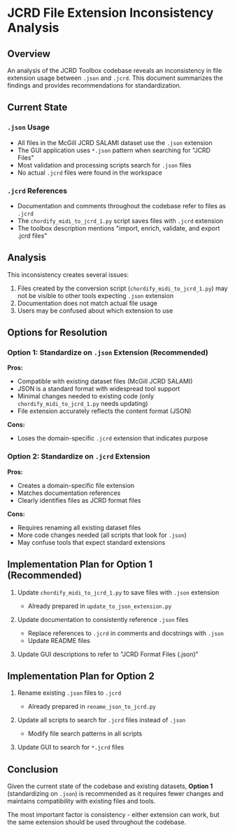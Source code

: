 # JCRD File Extension Inconsistency Analysis

## Overview

An analysis of the JCRD Toolbox codebase reveals an inconsistency in file extension usage between `.json` and `.jcrd`. This document summarizes the findings and provides recommendations for standardization.

## Current State

### `.json` Usage

- All files in the McGill JCRD SALAMI dataset use the `.json` extension
- The GUI application uses `*.json` pattern when searching for "JCRD Files"
- Most validation and processing scripts search for `.json` files
- No actual `.jcrd` files were found in the workspace

### `.jcrd` References

- Documentation and comments throughout the codebase refer to files as `.jcrd`
- The `chordify_midi_to_jcrd_1.py` script saves files with `.jcrd` extension
- The toolbox description mentions "import, enrich, validate, and export .jcrd files"

## Analysis

This inconsistency creates several issues:

1. Files created by the conversion script (`chordify_midi_to_jcrd_1.py`) may not be visible to other tools expecting `.json` extension
2. Documentation does not match actual file usage
3. Users may be confused about which extension to use

## Options for Resolution

### Option 1: Standardize on `.json` Extension (Recommended)

**Pros:**
- Compatible with existing dataset files (McGill JCRD SALAMI)
- JSON is a standard format with widespread tool support
- Minimal changes needed to existing code (only `chordify_midi_to_jcrd_1.py` needs updating)
- File extension accurately reflects the content format (JSON)

**Cons:**
- Loses the domain-specific `.jcrd` extension that indicates purpose

### Option 2: Standardize on `.jcrd` Extension

**Pros:**
- Creates a domain-specific file extension
- Matches documentation references
- Clearly identifies files as JCRD format files

**Cons:**
- Requires renaming all existing dataset files
- More code changes needed (all scripts that look for `.json`)
- May confuse tools that expect standard extensions

## Implementation Plan for Option 1 (Recommended)

1. Update `chordify_midi_to_jcrd_1.py` to save files with `.json` extension
   - Already prepared in `update_to_json_extension.py`

2. Update documentation to consistently reference `.json` files
   - Replace references to `.jcrd` in comments and docstrings with `.json`
   - Update README files

3. Update GUI descriptions to refer to "JCRD Format Files (.json)"

## Implementation Plan for Option 2

1. Rename existing `.json` files to `.jcrd`
   - Already prepared in `rename_json_to_jcrd.py`

2. Update all scripts to search for `.jcrd` files instead of `.json`
   - Modify file search patterns in all scripts

3. Update GUI to search for `*.jcrd` files

## Conclusion

Given the current state of the codebase and existing datasets, **Option 1** (standardizing on `.json`) is recommended as it requires fewer changes and maintains compatibility with existing files and tools.

The most important factor is consistency - either extension can work, but the same extension should be used throughout the codebase.
